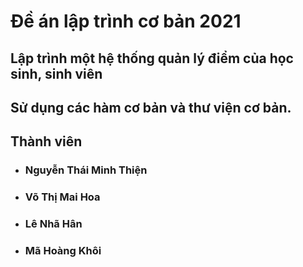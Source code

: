 # Đề án lập trình cơ bản 2021
## Lập trình một hệ thống quản lý điểm của học sinh, sinh viên
## Sử dụng các hàm cơ bản và thư viện cơ bản.
## Thành viên
* ### Nguyễn Thái Minh Thiện
* ### Võ Thị Mai Hoa
* ### Lê Nhã Hân
* ### Mã Hoàng Khôi

